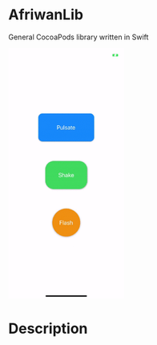 # AfriwanLib
General CocoaPods library written in Swift

[<img src="https://github.com/AfriwanAhda/AfriwanLib/blob/master/images/demo.gif" width="231" height="500" alt="Afriwan Ahda"/>](https://diponten.com)

# Description


